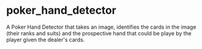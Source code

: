 # poker_hand_detector
A Poker Hand Detector that takes an image, identifies the cards in the image (their ranks and suits) and the prospective hand that could be playe by the player given the dealer's cards. 
